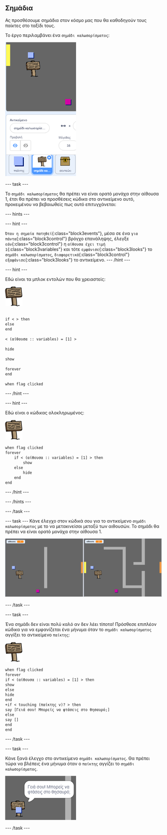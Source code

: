 ## Σημάδια

Ας προσθέσουμε σημάδια στον κόσμο μας που θα καθοδηγούν τους παίκτες στο ταξίδι τους.

Το έργο περιλαμβάνει ένα `σημάδι καλωσορίσματος`:

![screenshot](images/world-sign.png)

--- task ---

Το `σημάδι καλωσορίσματος` θα πρέπει να είναι ορατό μονάχα στην αίθουσα 1, έτσι θα πρέπει να προσθέσεις κώδικα στο αντικείμενο αυτό, προκειμένου να βεβαιωθείς πως αυτό επιτυγχάνεται:

--- hints ---

--- hint ---

`Όταν η σημαία πατηθεί`{:class="block3events"}, μέσα σε ένα `για πάντα`{:class="block3control"} βρόγχο επανάληψης, έλεγξε `εάν`{:class="block3control"} η `αίθουσα έχει τιμή 1`{:class="block3variables"} και τότε `εμφάνισε`{:class="block3looks"} το  `σημάδι καλωσορίσματος`, `διαφορετικά`{:class="block3control"} `εξαφάνισε`{:class="block3looks"} το αντικείμενο.
--- /hint --- 

--- hint ---

Εδώ είναι τα μπλοκ εντολών που θα χρειαστείς:

![σημάδι](images/sign.png)

```blocks3

if < > then
else
end

< (αίθουσα :: variables) = [1] >

hide

show

forever
end

when flag clicked

```

--- /hint --- 

--- hint ---

Εδώ είναι ο κώδικας ολοκληρωμένος:

![σημάδι](images/sign.png)

```blocks3
when flag clicked
forever
	if < (αίθουσα :: variables) = [1] > then
		show
	else
		hide
	end
end
```

--- /hint --- 

--- /hints ---

--- /task ---

--- task --- Κάνε έλεγχο στον κώδικά σου για το αντικείμενο `σημάδι καλωσορίσματος` με το να μετακινείσαι μεταξύ των αιθουσών. Το σημάδι θα πρέπει να είναι ορατό μονάχα στην αίθουσα 1.

![screenshot](images/world-sign-test.png)

--- /task ---

--- task ---

 Ένα σημάδι δεν είναι πολύ καλό αν δεν λέει τίποτα! Πρόσθεσε επιπλέον κώδικα για να εμφανίζεται ένα μήνυμα όταν το `σημάδι καλωσορίσματος` αγγίξει το αντικείμενο `παίκτης`:

![σημάδι](images/sign.png)

```blocks3
when flag clicked
forever
if < (αίθουσα :: variables) = [1] > then
show
else
hide
end
+if < touching (παίκτης v)? > then
say [Γειά σου! Μπορείς να φτάσεις στο θησαυρό;]
else
say []
end
end
```

--- /task ---

--- task ---

Κάνε ξανά έλεγχο στο αντικείμενο `σημάδι καλωσορίσματος`. Θα πρέπει τώρα να βλέπεις ένα μήνυμα όταν ο `παίκτης` αγγίζει το `σημάδι καλωσορίσματος`.

![screenshot](images/world-sign-test2.png)

--- /task ---